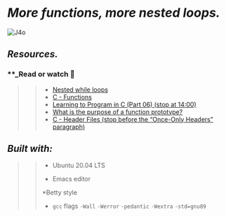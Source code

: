 # **_More functions, more nested loops._**


![J4o](https://user-images.githubusercontent.com/85587286/160738875-412915bf-0b89-4915-a69c-31d0936fdcb8.gif)



## **_Resources._**

### **_Read or watch  📑

>> * [Nested while loops](https://intranet.hbtn.io/rltoken/3WXPpZkwBEt_9MOlayYGWw)
>> * [C - Functions](https://intranet.hbtn.io/rltoken/ES8eagOrYppE4qSjaa4zQA)
>> * [Learning to Program in C (Part 06) (stop at 14:00)](https://intranet.hbtn.io/rltoken/X8cL-h23A-vdFyuRmomKQQ)
>> *  [What is the purpose of a function prototype?](https://intranet.hbtn.io/rltoken/IAfwYbkv3JHqttvqlnz0Bw)
>> * [C - Header Files (stop before the “Once-Only Headers” paragraph)](https://intranet.hbtn.io/rltoken/QvgB8JXWlTL_yqsUD-3-ag)

## **_Built with:_**

>> * Ubuntu 20.04 LTS
>> 
>> * Emacs editor
>>  
>> *Betty style
>> 
>> * `gcc` flags `-Wall` `-Werror` `-pedantic` `-Wextra` `-std=gnu89`




